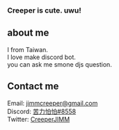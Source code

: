 ### Creeper is cute. uwu!  
  
## about me  
I from Taiwan.  
I love make discord bot.  
you can ask me smone djs question.  
  
## Contact me  
Email: [jimmcreeper@gmail.com](jimmcreeper@gmail.com)  
Discord: [苦力怕怕#8558](https://discordapp.com/users/546144403958398988)  
Twitter: [CreeperJIMM](https://twitter.com/CreeperJIMM)  


<!--
**CreeperJIMM/CreeperJIMM** is a ✨ _special_ ✨ repository because its `README.md` (this file) appears on your GitHub profile.

Here are some ideas to get you started:

- 🔭 I’m currently working on ...
- 🌱 I’m currently learning ...
- 👯 I’m looking to collaborate on ...
- 🤔 I’m looking for help with ...
- 💬 Ask me about ...
- 📫 How to reach me: ...
- 😄 Pronouns: ...
- ⚡ Fun fact: ...
-->
